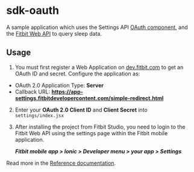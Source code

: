 # sdk-oauth

A sample application which uses the Settings API [OAuth
component](https://dev.fitbit.com/reference/settings-api/#oauth-button), and the
[Fitbit Web API](https://dev.fitbit.com/reference/web-api/quickstart/) to query
sleep data.

## Usage

1. You must first register a Web Application on
   [dev.fitbit.com](https://dev.fitbit.com/apps/new) to get an OAuth ID and
   secret. Configure the application as:

- OAuth 2.0 Application Type: **Server**
- Callback URL: 
  **https://app-settings.fitbitdevelopercontent.com/simple-redirect.html**

2. Enter your **OAuth 2.0 Client ID** and **Client Secret** into
   `settings/index.jsx`

3. After installing the project from Fitbit Studio, you need to login to the
   Fitbit Web API using the settings page within the Fitbit mobile application.

   ***Fitbit mobile app > Ionic > Developer menu > your app > Settings***

Read more in the [Reference
documentation](https://dev.fitbit.com/reference/#overview).
